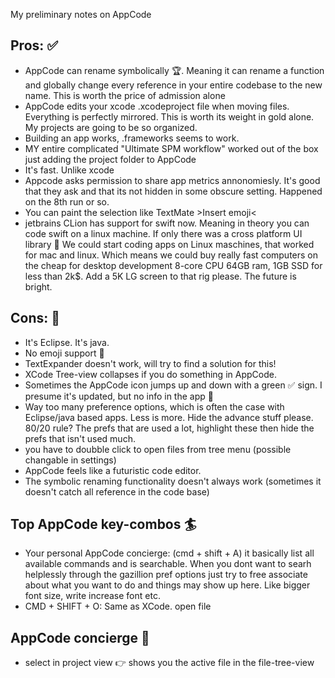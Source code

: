 My preliminary notes on AppCode<!--more--> 

## Pros: ✅
- AppCode can rename symbolically 🏆. Meaning it can rename a function and globally change every reference in your entire codebase to the new name. This is worth the price of admission alone
- AppCode edits your xcode .xcodeproject file when moving files. Everything is perfectly mirrored. This is worth its weight in gold alone. My projects are going to be so organized.
- Building an app works, .frameworks seems to work.
- MY entire complicated "Ultimate SPM workflow" worked out of the box just adding the project folder to AppCode
- It's fast. Unlike xcode
- Appcode asks permission to share app metrics annonomiesly. It's good that they ask and that its not hidden in some obscure setting. Happened on the 8th run or so. 
- You can paint the selection like TextMate >Insert emoji<
- jetbrains CLion has support for swift now. Meaning in theory you can code swift on a linux machine. If only there was a cross platform UI library 🤔 We could start coding apps on Linux maschines, that worked for mac and linux. Which means we could buy really fast computers on the cheap for desktop development 8-core CPU 64GB ram, 1GB SSD for less than 2k$. Add a 5K LG screen to that rig please. The future is bright.	

## Cons: 🚫
- It's Eclipse. It's java.
- No emoji support 🙁 
- TextExpander doesn't work, will try to find a solution for this!
- XCode Tree-view collapses if you do something in AppCode. 
- Sometimes the AppCode icon jumps up and down with a green ✅ sign. I presume it's updated, but no info in the app 🤔
- Way too many preference options, which is often the case with Eclipse/java based apps. Less is more. Hide the advance stuff please. 80/20 rule? The prefs that are used a lot, highlight these then hide the prefs that isn't used much.
- you have to doubble click to open files from tree menu (possible changable in settings)
- AppCode feels like a futuristic code editor. 
- The symbolic renaming functionality doesn't always work (sometimes it doesn't catch all reference in the code base)

## Top AppCode key-combos 🏄

- Your personal AppCode concierge: (cmd + shift + A) it basically list all available commands and is searchable. When you dont want to searh helplessly through the gazillion pref options just try to free associate  about what you want to do and things may show up here. Like bigger font size, write increase font etc. 
- CMD + SHIFT + O: Same as XCode. open file

## AppCode concierge 💁
- select in project view 👉 shows you the active file in the file-tree-view